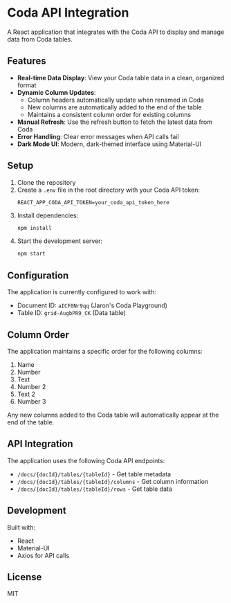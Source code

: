 # Coda API Integration

A React application that integrates with the Coda API to display and manage data from Coda tables.

## Features

- **Real-time Data Display**: View your Coda table data in a clean, organized format
- **Dynamic Column Updates**: 
  - Column headers automatically update when renamed in Coda
  - New columns are automatically added to the end of the table
  - Maintains a consistent column order for existing columns
- **Manual Refresh**: Use the refresh button to fetch the latest data from Coda
- **Error Handling**: Clear error messages when API calls fail
- **Dark Mode UI**: Modern, dark-themed interface using Material-UI

## Setup

1. Clone the repository
2. Create a `.env` file in the root directory with your Coda API token:
   ```
   REACT_APP_CODA_API_TOKEN=your_coda_api_token_here
   ```
3. Install dependencies:
   ```bash
   npm install
   ```
4. Start the development server:
   ```bash
   npm start
   ```

## Configuration

The application is currently configured to work with:
- Document ID: `aICF0Nr9qq` (Jaron's Coda Playground)
- Table ID: `grid-AugbPR9_CK` (Data table)

## Column Order

The application maintains a specific order for the following columns:
1. Name
2. Number
3. Text
4. Number 2
5. Text 2
6. Number 3

Any new columns added to the Coda table will automatically appear at the end of the table.

## API Integration

The application uses the following Coda API endpoints:
- `/docs/{docId}/tables/{tableId}` - Get table metadata
- `/docs/{docId}/tables/{tableId}/columns` - Get column information
- `/docs/{docId}/tables/{tableId}/rows` - Get table data

## Development

Built with:
- React
- Material-UI
- Axios for API calls

## License

MIT 
